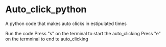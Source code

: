 # Auto_click_python
A python code that makes auto clicks in estipulated times

Run the code
Press "s" on the terminal to start the auto_clicking
Press "e" on the termninal to end te auto_clicking
